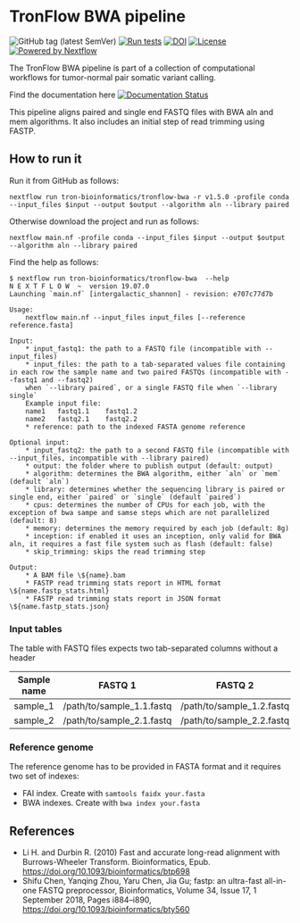 # TronFlow BWA pipeline

![GitHub tag (latest SemVer)](https://img.shields.io/github/v/release/tron-bioinformatics/tronflow-bwa?sort=semver)
[![Run tests](https://github.com/TRON-Bioinformatics/tronflow-bwa/actions/workflows/automated_tests.yml/badge.svg?branch=master)](https://github.com/TRON-Bioinformatics/tronflow-bwa/actions/workflows/automated_tests.yml)
[![DOI](https://zenodo.org/badge/327943420.svg)](https://zenodo.org/badge/latestdoi/327943420)
[![License](https://img.shields.io/badge/license-MIT-green)](https://opensource.org/licenses/MIT)
[![Powered by Nextflow](https://img.shields.io/badge/powered%20by-Nextflow-orange.svg?style=flat&colorA=E1523D&colorB=007D8A)](https://www.nextflow.io/)

The TronFlow BWA pipeline is part of a collection of computational workflows for tumor-normal pair 
somatic variant calling.

Find the documentation here [![Documentation Status](https://readthedocs.org/projects/tronflow-docs/badge/?version=latest)](https://tronflow-docs.readthedocs.io/en/latest/?badge=latest)

This pipeline aligns paired and single end FASTQ files with BWA aln and mem algorithms.
It also includes an initial step of read trimming using FASTP.


## How to run it

Run it from GitHub as follows:
```
nextflow run tron-bioinformatics/tronflow-bwa -r v1.5.0 -profile conda --input_files $input --output $output --algorithm aln --library paired
```

Otherwise download the project and run as follows:
```
nextflow main.nf -profile conda --input_files $input --output $output --algorithm aln --library paired
```

Find the help as follows:
```
$ nextflow run tron-bioinformatics/tronflow-bwa  --help
N E X T F L O W  ~  version 19.07.0
Launching `main.nf` [intergalactic_shannon] - revision: e707c77d7b

Usage:
    nextflow main.nf --input_files input_files [--reference reference.fasta]

Input:
    * input_fastq1: the path to a FASTQ file (incompatible with --input_files)
    * input_files: the path to a tab-separated values file containing in each row the sample name and two paired FASTQs (incompatible with --fastq1 and --fastq2)
    when `--library paired`, or a single FASTQ file when `--library single`
    Example input file:
    name1	fastq1.1	fastq1.2
    name2	fastq2.1	fastq2.2
    * reference: path to the indexed FASTA genome reference

Optional input:
    * input_fastq2: the path to a second FASTQ file (incompatible with --input_files, incompatible with --library paired)
    * output: the folder where to publish output (default: output)
    * algorithm: determines the BWA algorithm, either `aln` or `mem` (default `aln`)
    * library: determines whether the sequencing library is paired or single end, either `paired` or `single` (default `paired`)
    * cpus: determines the number of CPUs for each job, with the exception of bwa sampe and samse steps which are not parallelized (default: 8)
    * memory: determines the memory required by each job (default: 8g)
    * inception: if enabled it uses an inception, only valid for BWA aln, it requires a fast file system such as flash (default: false)
    * skip_trimming: skips the read trimming step

Output:
    * A BAM file \${name}.bam
    * FASTP read trimming stats report in HTML format \${name.fastp_stats.html}
    * FASTP read trimming stats report in JSON format \${name.fastp_stats.json}
```

### Input tables

The table with FASTQ files expects two tab-separated columns without a header

| Sample name          | FASTQ 1                      | FASTQ 2                  |
|----------------------|---------------------------------|------------------------------|
| sample_1             | /path/to/sample_1.1.fastq      |    /path/to/sample_1.2.fastq   |
| sample_2             | /path/to/sample_2.1.fastq      |    /path/to/sample_2.2.fastq   |


### Reference genome

The reference genome has to be provided in FASTA format and it requires two set of indexes:
* FAI index. Create with `samtools faidx your.fasta`
* BWA indexes. Create with `bwa index your.fasta`

## References

* Li H. and Durbin R. (2010) Fast and accurate long-read alignment with Burrows-Wheeler Transform. Bioinformatics, Epub. https://doi.org/10.1093/bioinformatics/btp698 
* Shifu Chen, Yanqing Zhou, Yaru Chen, Jia Gu; fastp: an ultra-fast all-in-one FASTQ preprocessor, Bioinformatics, Volume 34, Issue 17, 1 September 2018, Pages i884–i890, https://doi.org/10.1093/bioinformatics/bty560